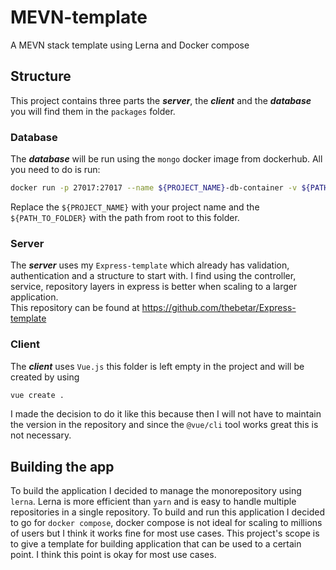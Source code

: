# MEVN-template
A MEVN stack template using Lerna and Docker compose

## Structure

This project contains three parts the ***server***, the ***client*** and the ***database*** you will find them in the `packages` folder.

### Database
The ***database*** will be run using the `mongo` docker image from dockerhub.
All you need to do is run:
```bash
docker run -p 27017:27017 --name ${PROJECT_NAME}-db-container -v ${PATH_TO_FOLDER}/packages/db/data:/data/db -d mongo
```
Replace the `${PROJECT_NAME}` with your project name and the `${PATH_TO_FOLDER}` with the path from root to this folder.

### Server
The ***server*** uses my `Express-template` which already has validation, authentication and a structure to start with. I find using the controller, service, repository layers in express is better when scaling to a larger application.<br/>
This repository can be found at https://github.com/thebetar/Express-template

### Client
The ***client*** uses `Vue.js` this folder is left empty in the project and will be created by using 
```bash 
vue create .
``` 
I made the decision to do it like this because then I will not have to maintain the version in the repository and since the `@vue/cli` tool works great this is not necessary.

## Building the app

To build the application I decided to manage the monorepository using `lerna`. Lerna is more efficient than `yarn` and is easy to handle multiple repositories in a single repository.
To build and run this application I decided to go for `docker compose`, docker compose is not ideal for scaling to millions of users but I think it works fine for most use cases.
This project's scope is to give a template for building application that can be used to a certain point. I think this point is okay for most use cases.
